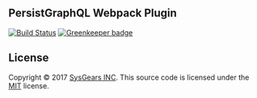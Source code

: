 ## PersistGraphQL Webpack Plugin

[![Build Status](https://travis-ci.org/sysgears/persistgraphql-webpack-plugin.svg?branch=master)](https://travis-ci.org/sysgears/persistgraphql-webpack-plugin)
[![Greenkeeper badge](https://badges.greenkeeper.io/sysgears/persistgraphql-webpack-plugin.svg)](https://greenkeeper.io/)

## License
Copyright © 2017 [SysGears INC]. This source code is licensed under the [MIT] license.

[MIT]: LICENSE
[SysGears INC]: http://sysgears.com
